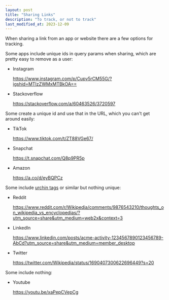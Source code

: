 ```yaml
---
layout: post
title: "Sharing Links"
description: "To track, or not to track"
last_modified_at: 2023-12-09
---
```


When sharing a link from an app or website there are a few options for tracking.

Some apps include unique ids in query params when sharing, which are pretty easy to remove as a user:

- Instagram

  <https://www.instagram.com/p/Cupv5rCM55G/?igshid=MTIzZWMxMTBkOA==>

- Stackoverflow

  <https://stackoverflow.com/a/60463526/3720597>

Some create a unique id and use that in the URL, which you can't get around easily:

- TikTok

  <https://www.tiktok.com/t/ZT88VGe67/>

- Snapchat

  <https://t.snapchat.com/Q8p9PR5p>

- Amazon

  <https://a.co/d/eyBQPCz>

Some include [urchin tags](https://en.wikipedia.org/wiki/UTM_parameters) or similar but nothing unique:

- Reddit

  <https://www.reddit.com/r/Wikipedia/comments/9876543210/thoughts_on_wikipedia_vs_encyclopedias/?utm_source=share&utm_medium=web2x&context=3>

- LinkedIn

  <https://www.linkedin.com/posts/acme-activity-1234567890123456789-AbCd?utm_source=share&utm_medium=member_desktop>

- Twitter

  <https://twitter.com/Wikipedia/status/1690407300622696449?s=20>

Some include nothing:

- Youtube

  <https://youtu.be/xaPepCVepCg>
